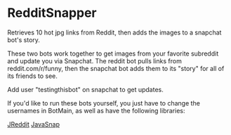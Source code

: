 # RedditSnapper
Retrieves 10 hot jpg links from Reddit, then adds the images to a snapchat bot's story.

These two bots work together to get images from your favorite subreddit and update
you via Snapchat. The reddit bot pulls links from reddit.com/r/funny, then the
snapchat bot adds them to its "story" for all of its friends to see.

Add user "testingthisbot" on snapchat to get updates.

If you'd like to run these bots yourself, you just have to change the usernames in
BotMain, as well as have the following libraries:

[JReddit](https://github.com/karan/jReddit)
[JavaSnap](https://github.com/hatboysam/JavaSnap)
